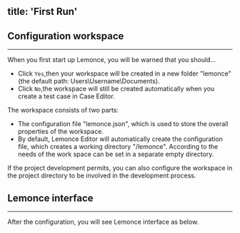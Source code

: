 title: 'First Run'
---

## Configuration workspace
---
When you first start up Lemonce, you will be warned that you should...

- Click `Yes`,then your workspace will be created in a new folder "lemonce" (the default path: Users\Username\Documents).
- Click `No`,the workspace will still be created automatically when you create a test case in Case Editor.

The workspace consists of two parts: 

- The configuration file "lemonce.json", which is used to store the overall properties of the workspace. 
- By default, Lemonce Editor will automatically create the configuration file, which creates a working directory "/lemonce". According to the needs of the work space can be set in a separate empty directory. 

If the project development permits, you can also configure the workspace in the project directory to be involved in the development process.
<br>

## Lemonce interface
---
After the configuration, you will see Lemonce interface as below.